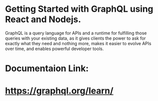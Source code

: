 # Getting Started with GraphQL using React and Nodejs.

GraphQL is a query language for APIs and a runtime for fulfilling those queries with your existing data, as it gives clients the power to ask for exactly what they need and nothing more, makes it easier to evolve APIs over time, and enables powerful developer tools.

# Documentaion Link:

# https://graphql.org/learn/
